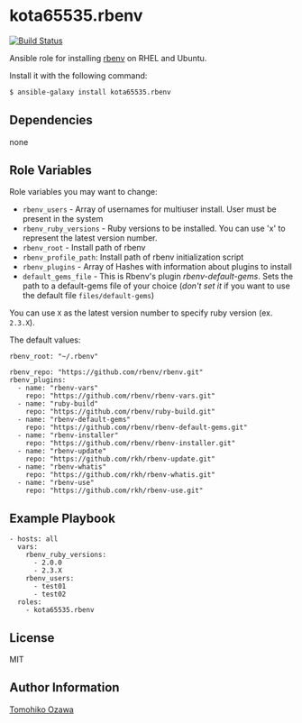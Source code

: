 kota65535.rbenv
========

[![Build Status](https://travis-ci.org/kota65535/ansible-role-rbenv.svg?branch=master)](https://travis-ci.org/kota65535/ansible-role-rbenv)

Ansible role for installing [rbenv](https://github.com/sstephenson/rbenv) on RHEL and Ubuntu.

Install it with the following command:

```bash
$ ansible-galaxy install kota65535.rbenv
```

Dependencies
------------

none

Role Variables
--------------

Role variables you may want to change:

* `rbenv_users` - Array of usernames for multiuser install. User must be present in the system
* `rbenv_ruby_versions` - Ruby versions to be installed. You can use 'x' to represent the latest version number.
* `rbenv_root` - Install path of rbenv
* `rbenv_profile_path`: Install path of rbenv initialization script
* `rbenv_plugins` - Array of Hashes with information about plugins to install
* `default_gems_file` - This is Rbenv's plugin _rbenv-default-gems_. Sets the path to a default-gems file of your choice (_don't set it_ if you want to use the default file `files/default-gems`)

You can use `X` as the latest version number to specify ruby version (ex. `2.3.X`).

The default values:

```
rbenv_root: "~/.rbenv"

rbenv_repo: "https://github.com/rbenv/rbenv.git"
rbenv_plugins:
  - name: "rbenv-vars"
    repo: "https://github.com/rbenv/rbenv-vars.git"
  - name: "ruby-build"
    repo: "https://github.com/rbenv/ruby-build.git"
  - name: "rbenv-default-gems"
    repo: "https://github.com/rbenv/rbenv-default-gems.git"
  - name: "rbenv-installer"
    repo: "https://github.com/rbenv/rbenv-installer.git"
  - name: "rbenv-update"
    repo: "https://github.com/rkh/rbenv-update.git"
  - name: "rbenv-whatis"
    repo: "https://github.com/rkh/rbenv-whatis.git"
  - name: "rbenv-use"
    repo: "https://github.com/rkh/rbenv-use.git"
```


Example Playbook
-------------------------

    - hosts: all
      vars:
        rbenv_ruby_versions:
          - 2.0.0
          - 2.3.X
        rbenv_users:
          - test01
          - test02
      roles:
        - kota65535.rbenv


License
-------

MIT

Author Information
------------------

[Tomohiko Ozawa](http://github.com/kota65535)
